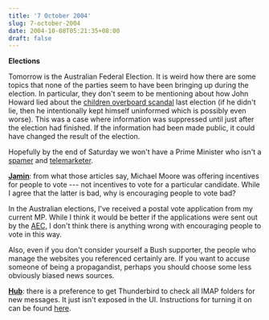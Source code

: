 ```yaml
---
title: '7 October 2004'
slug: 7-october-2004
date: 2004-10-08T05:21:35+08:00
draft: false
---
```


**Elections**

Tomorrow is the Australian Federal Election. It is weird how there are
some topics that none of the parties seem to have been bringing up
during the election. In particular, they don\'t seem to be mentioning
about how John Howard lied about the [children overboard
scandal](http://en.wikipedia.org/wiki/Children_overboard_affair) last
election (if he didn\'t lie, then he intentionally kept himself
uninformed which is possibly even worse). This was a case where
information was suppressed until just after the election had finished.
If the information had been made public, it could have changed the
result of the election.

Hopefully by the end of Saturday we won\'t have a Prime Minister who
isn\'t a
[spamer](http://www.zdnet.com.au/news/communications/0,2000061791,39157473,00.htm)
and [telemarketer](http://www.abc.net.au/am/content/2004/s1213161.htm).

[**Jamin**](http://pubcrawler.org/archives/000524.html): from what those
articles say, Michael Moore was offering incentives for people to vote
--- not incentives to vote for a particular candidate. While I agree
that the latter is bad, why is encouraging people to vote bad?

In the Australian elections, I\'ve received a postal vote application
from my current MP. While I think it would be better if the applications
were sent out by the [AEC](http://www.aec.gov.au), I don\'t think there
is anything wrong with encouraging people to vote in this way.

Also, even if you don\'t consider yourself a Bush supporter, the people
who manage the websites you referenced certainly are. If you want to
accuse someone of being a propagandist, perhaps you should choose some
less obviously biased news sources.

<div>

</div>

[**Hub**](http://www.figuiere.net/hub/blog/?m=200410#07): there is a
preference to get Thunderbird to check all IMAP folders for new
messages. It just isn\'t exposed in the UI. Instructions for turning it
on can be found
[here](http://texturizer.net/thunderbird/tips.html#beh_downloadstartup).
